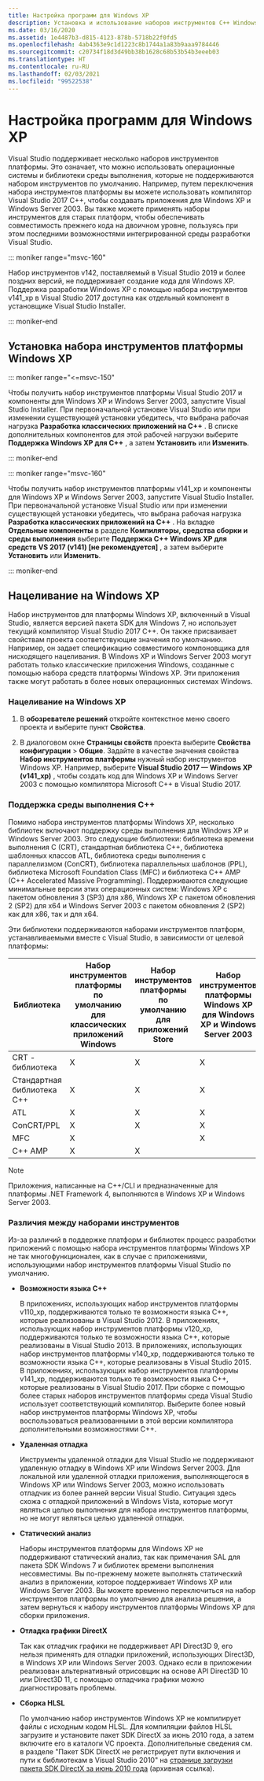 ```yaml
---
title: Настройка программ для Windows XP
description: Установка и использование наборов инструментов C++ Windows XP в Visual Studio.
ms.date: 03/16/2020
ms.assetid: 1e4487b3-d815-4123-878b-5718b22f0fd5
ms.openlocfilehash: 4ab4363e9c1d1223c8b1744a1a83b9aaa9784446
ms.sourcegitcommit: c20734f18d3d49bb38b1628c68b53b54b3eeeb03
ms.translationtype: HT
ms.contentlocale: ru-RU
ms.lasthandoff: 02/03/2021
ms.locfileid: "99522538"
---
```

# <a name="configuring-programs-for-windows-xp"></a>Настройка программ для Windows XP

Visual Studio поддерживает несколько наборов инструментов платформы. Это означает, что можно использовать операционные системы и библиотеки среды выполнения, которые не поддерживаются набором инструментов по умолчанию. Например, путем переключения набора инструментов платформы вы можете использовать компилятор Visual Studio 2017 C++, чтобы создавать приложения для Windows XP и Windows Server 2003. Вы также можете применять наборы инструментов для старых платформ, чтобы обеспечивать совместимость прежнего кода на двоичном уровне, пользуясь при этом последними возможностями интегрированной среды разработки Visual Studio.

::: moniker range="msvc-160"

Набор инструментов v142, поставляемый в Visual Studio 2019 и более поздних версий, не поддерживает создание кода для Windows XP. Поддержка разработки Windows XP с помощью набора инструментов v141_xp в Visual Studio 2017 доступна как отдельный компонент в установщике Visual Studio Installer.

::: moniker-end

## <a name="install-the-windows-xp-platform-toolset"></a>Установка набора инструментов платформы Windows XP

::: moniker range="<=msvc-150"

Чтобы получить набор инструментов платформы Visual Studio 2017 и компоненты для Windows XP и Windows Server 2003, запустите Visual Studio Installer. При первоначальной установке Visual Studio или при изменении существующей установки убедитесь, что выбрана рабочая нагрузка **Разработка классических приложений на C++** . В списке дополнительных компонентов для этой рабочей нагрузки выберите **Поддержка Windows XP для C++** , а затем **Установить** или **Изменить**.

::: moniker-end

::: moniker range="msvc-160"

Чтобы получить набор инструментов платформы v141_xp и компоненты для Windows XP и Windows Server 2003, запустите Visual Studio Installer. При первоначальной установке Visual Studio или при изменении существующей установки убедитесь, что выбрана рабочая нагрузка **Разработка классических приложений на C++** . На вкладке **Отдельные компоненты** в разделе **Компиляторы, средства сборки и среды выполнения** выберите **Поддержка C++ Windows XP для средств VS 2017 (v141) \[не рекомендуется]** , а затем выберите **Установить** или **Изменить**.

::: moniker-end

## <a name="windows-xp-targeting-experience"></a>Нацеливание на Windows XP

Набор инструментов для платформы Windows XP, включенный в Visual Studio, является версией пакета SDK для Windows 7, но использует текущий компилятор Visual Studio 2017 C++. Он также присваивает свойствам проекта соответствующие значения по умолчанию. Например, он задает спецификацию совместимого компоновщика для нисходящего нацеливания. В Windows XP и Windows Server 2003 могут работать только классические приложения Windows, созданные с помощью набора средств платформы Windows XP. Эти приложения также могут работать в более новых операционных системах Windows.

### <a name="to-target-windows-xp"></a>Нацеливание на Windows XP

1. В **обозревателе решений** откройте контекстное меню своего проекта и выберите пункт **Свойства**.

1. В диалоговом окне **Страницы свойств** проекта выберите **Свойства конфигурации** > **Общие**. Задайте в качестве значения свойства **Набор инструментов платформы** нужный набор инструментов Windows XP. Например, выберите **Visual Studio 2017 — Windows XP (v141_xp)** , чтобы создать код для Windows XP и Windows Server 2003 с помощью компилятора Microsoft C++ в Visual Studio 2017.

### <a name="c-runtime-support"></a>Поддержка среды выполнения C++

Помимо набора инструментов платформы Windows XP, несколько библиотек включают поддержку среды выполнения для Windows XP и Windows Server 2003. Это следующие библиотеки: библиотека времени выполнения C (CRT), стандартная библиотека C++, библиотека шаблонных классов ATL, библиотека среды выполнения с параллелизмом (ConCRT), библиотека параллельных шаблонов (PPL), библиотека Microsoft Foundation Class (MFC) и библиотека C++ AMP (C++ Accelerated Massive Programming). Поддерживаются следующие минимальные версии этих операционных систем: Windows XP с пакетом обновления 3 (SP3) для x86, Windows XP с пакетом обновления 2 (SP2) для x64 и Windows Server 2003 c пакетом обновления 2 (SP2) как для x86, так и для x64.

Эти библиотеки поддерживаются наборами инструментов платформ, устанавливаемыми вместе с Visual Studio, в зависимости от целевой платформы:

|Библиотека|Набор инструментов платформы по умолчанию для классических приложений Windows|Набор инструментов платформы по умолчанию для приложений Store|Набор инструментов платформы Windows XP для Windows XP и Windows Server 2003|
|---|---|---|---|
|CRT - библиотека|X|X|X|
|Стандартная библиотека C++|X|X|X|
|ATL|X|X|X|
|ConCRT/PPL|X|X|X|
|MFC|X||X|
|C++ AMP|X|X||

> [!NOTE]
> Приложения, написанные на C++/CLI и предназначенные для платформы .NET Framework 4, выполняются в Windows XP и Windows Server 2003.

### <a name="differences-between-the-toolsets"></a>Различия между наборами инструментов

Из-за различий в поддержке платформ и библиотек процесс разработки приложений с помощью набора инструментов платформы Windows XP не так многофункционален, как в случае с приложениями, использующими набор инструментов платформы Visual Studio по умолчанию.

- **Возможности языка C++**

   В приложениях, использующих набор инструментов платформы v110\_xp, поддерживаются только те возможности языка C++, которые реализованы в Visual Studio 2012. В приложениях, использующих набор инструментов платформы v120\_xp, поддерживаются только те возможности языка C++, которые реализованы в Visual Studio 2013. В приложениях, использующих набор инструментов платформы v140\_xp, поддерживаются только те возможности языка C++, которые реализованы в Visual Studio 2015. В приложениях, использующих набор инструментов платформы v141\_xp, поддерживаются только те возможности языка C++, которые реализованы в Visual Studio 2017. При сборке с помощью более старых наборов инструментов платформы среда Visual Studio использует соответствующий компилятор. Выберите более новый набор инструментов платформы Windows XP, чтобы воспользоваться реализованными в этой версии компилятора дополнительными возможностями C++.

- **Удаленная отладка**

   Инструменты удаленной отладки для Visual Studio не поддерживают удаленную отладку в Windows XP или Windows Server 2003. Для локальной или удаленной отладки приложения, выполняющегося в Windows XP или Windows Server 2003, можно использовать отладчик из более ранней версии Visual Studio. Ситуация здесь схожа с отладкой приложений в Windows Vista, которые могут являться целью выполнения для набора инструментов платформы, но не могут являться целью удаленной отладки.

- **Статический анализ**

   Наборы инструментов платформы для Windows XP не поддерживают статический анализ, так как примечания SAL для пакета SDK Windows 7 и библиотек времени выполнения несовместимы. Вы по-прежнему можете выполнять статический анализ в приложении, которое поддерживает Windows XP или Windows Server 2003. Вы можете временно переключиться на набор инструментов платформы по умолчанию для анализа решения, а затем вернуться к набору инструментов платформы Windows XP для сборки приложения.

- **Отладка графики DirectX**

   Так как отладчик графики не поддерживает API Direct3D 9, его нельзя применять для отладки приложений, использующих Direct3D, в Windows XP или Windows Server 2003. Однако если в приложении реализован альтернативный отрисовщик на основе API Direct3D 10 или Direct3D 11, с помощью отладчика графики можно диагностировать проблемы.

- **Сборка HLSL**

   По умолчанию набор инструментов Windows XP не компилирует файлы с исходным кодом HLSL. Для компиляции файлов HLSL загрузите и установите пакет SDK DirectX за июнь 2010 года, а затем включите его в каталоги VC проекта. Дополнительные сведения см. в разделе "Пакет SDK DirectX не регистрирует пути включения и пути к библиотекам в Visual Studio 2010" на [странице загрузки пакета SDK DirectX за июнь 2010 года](https://web.archive.org/web/20161026183606/https://www.microsoft.com/en-us/download/details.aspx?displaylang=en&id=6812) (архивная ссылка).
